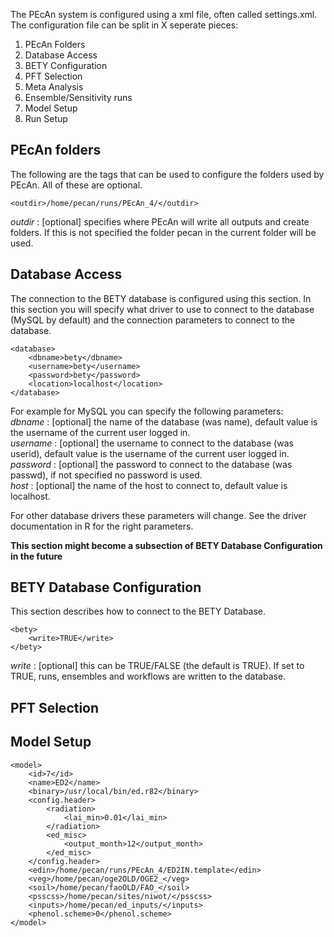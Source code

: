 The PEcAn system is configured using a xml file, often called settings.xml. The configuration file can be split in X seperate pieces:

1. PEcAn Folders
1. Database Access
1. BETY Configuration
1. PFT Selection
1. Meta Analysis
1. Ensemble/Sensitivity runs
1. Model Setup
1. Run Setup

## PEcAn folders

The following are the tags that can be used to configure the folders used by PEcAn. All of these are optional.

	<outdir>/home/pecan/runs/PEcAn_4/</outdir>

*outdir* : [optional] specifies where PEcAn will write all outputs and create folders. If this is not specified the folder pecan in the current folder will be used.

## Database Access

The connection to the BETY database is configured using this section. In this section you will specify what driver to use to connect to the database (MySQL by default) and the connection parameters to connect to the database.

	<database>
		<dbname>bety</dbname>
		<username>bety</username>
		<password>bety</password>
		<location>localhost</location>
	</database>

For example for MySQL you can specify the following parameters:  
*dbname* : [optional] the name of the database (was name), default value is the username of the current user logged in.  
*username* : [optional] the username to connect to the database (was userid), default value is the username of the current user logged in.  
*password* : [optional] the password to connect to the database (was passwd), if not specified no password is used.  
*host* : [optional] the name of the host to connect to, default value is localhost.  

For other database drivers these parameters will change. See the driver documentation in R for the right parameters.

**This section might become a subsection of BETY Database Configuration in the future**

## BETY Database Configuration

This section describes how to connect to the BETY Database.

	<bety>
		<write>TRUE</write>
	</bety>

*write* : [optional] this can be TRUE/FALSE (the default is TRUE). If set to TRUE, runs, ensembles and workflows are written to the database.

## PFT Selection

## Model Setup

	<model>
		<id>7</id>
		<name>ED2</name>
		<binary>/usr/local/bin/ed.r82</binary>
		<config.header>
			<radiation>
				<lai_min>0.01</lai_min>
			</radiation>
			<ed_misc>
				<output_month>12</output_month>      
			</ed_misc> 
		</config.header>
		<edin>/home/pecan/runs/PEcAn_4/ED2IN.template</edin>
		<veg>/home/pecan/oge2OLD/OGE2_</veg>
		<soil>/home/pecan/faoOLD/FAO_</soil>
		<psscss>/home/pecan/sites/niwot/</psscss>
		<inputs>/home/pecan/ed_inputs/</inputs>
		<phenol.scheme>0</phenol.scheme>
	</model>
